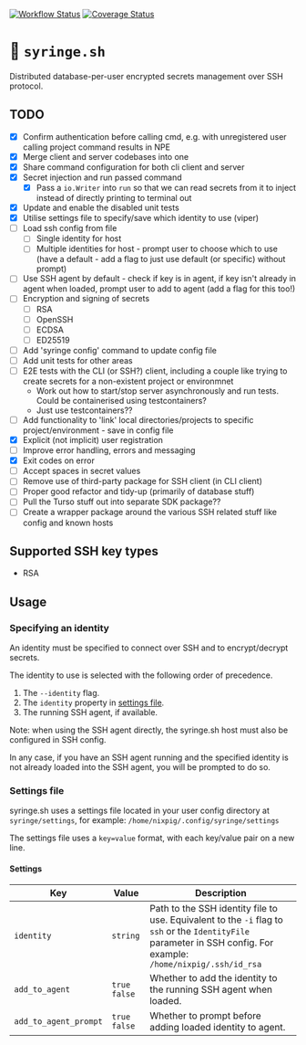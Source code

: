 [![Workflow Status](https://github.com/nixpig/syringe.sh/actions/workflows/build.yml/badge.svg?branch=main)](https://github.com/nixpig/syringe.sh/actions/workflows/build.yml?query=branch%3Amain)
[![Coverage Status](https://coveralls.io/repos/github/nixpig/syringe.sh/badge.svg?branch=main)](https://coveralls.io/github/nixpig/syringe.sh?branch=main)

# 🔐 `syringe.sh`

Distributed database-per-user encrypted secrets management over SSH protocol.

## TODO

- [x] Confirm authentication before calling cmd, e.g. with unregistered user calling project command results in NPE
- [x] Merge client and server codebases into one
- [x] Share command configuration for both cli client and server
- [x] Secret injection and run passed command
  - [x] Pass a `io.Writer` into `run` so that we can read secrets from it to inject instead of directly printing to terminal out
- [x] Update and enable the disabled unit tests
- [x] Utilise settings file to specify/save which identity to use (viper)
- [ ] Load ssh config from file
  - [ ] Single identity for host
  - [ ] Multiple identities for host - prompt user to choose which to use (have a default - add a flag to just use default (or specific) without prompt)
- [ ] Use SSH agent by default - check if key is in agent, if key isn't already in agent when loaded, prompt user to add to agent (add a flag for this too!)
- [ ] Encryption and signing of secrets
  - [ ] RSA
  - [ ] OpenSSH
  - [ ] ECDSA
  - [ ] ED25519
- [ ] Add 'syringe config' command to update config file
- [ ] Add unit tests for other areas
- [ ] E2E tests with the CLI (or SSH?) client, including a couple like trying to create secrets for a non-existent project or environmnet
  - Work out how to start/stop server asynchronously and run tests. Could be containerised using testcontainers?
  - Just use testcontainers??
- [ ] Add functionality to 'link' local directories/projects to specific project/environment - save in config file
- [x] Explicit (not implicit) user registration
- [ ] Improve error handling, errors and messaging
- [x] Exit codes on error
- [ ] Accept spaces in secret values
- [ ] Remove use of third-party package for SSH client (in CLI client)
- [ ] Proper good refactor and tidy-up (primarily of database stuff)
- [ ] Pull the Turso stuff out into separate SDK package??
- [ ] Create a wrapper package around the various SSH related stuff like config and known hosts

## Supported SSH key types

- RSA

## Usage

### Specifying an identity

An identity must be specified to connect over SSH and to encrypt/decrypt secrets.

The identity to use is selected with the following order of precedence.

1. The `--identity` flag.
1. The `identity` property in [settings file](#settings-file).
1. The running SSH agent, if available.

Note: when using the SSH agent directly, the syringe.sh host must also be configured in SSH config.

In any case, if you have an SSH agent running and the specified identity is not already loaded into the SSH agent, you will be prompted to do so.

### Settings file

syringe.sh uses a settings file located in your user config directory at `syringe/settings`, for example: `/home/nixpig/.config/syringe/settings`

The settings file uses a `key=value` format, with each key/value pair on a new line.

#### Settings

| Key                   | Value          | Description                                                                                                                                                       |
| --------------------- | -------------- | ----------------------------------------------------------------------------------------------------------------------------------------------------------------- |
| `identity`            | `string`       | Path to the SSH identity file to use. Equivalent to the `-i` flag to `ssh` or the `IdentityFile` parameter in SSH config. For example: `/home/nixpig/.ssh/id_rsa` |
| `add_to_agent`        | `true` `false` | Whether to add the identity to the running SSH agent when loaded.                                                                                                 |
| `add_to_agent_prompt` | `true` `false` | Whether to prompt before adding loaded identity to agent.                                                                                                         |
